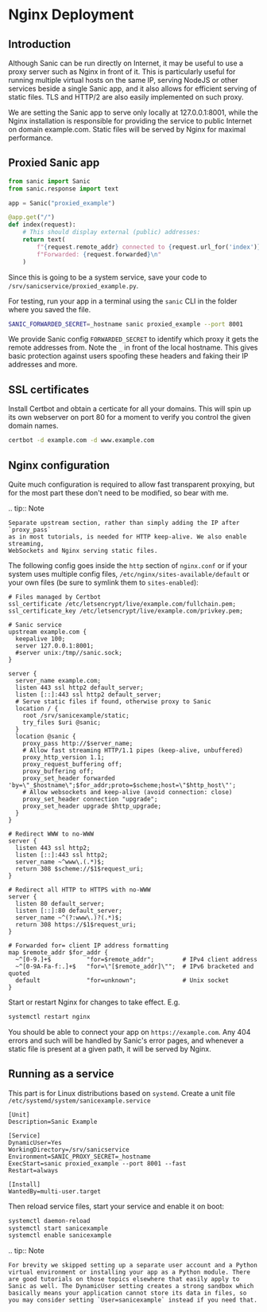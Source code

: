 # Nginx Deployment

## Introduction

Although Sanic can be run directly on Internet, it may be useful to use a proxy
server such as Nginx in front of it. This is particularly useful for running
multiple virtual hosts on the same IP, serving NodeJS or other services beside
a single Sanic app, and it also allows for efficient serving of static files.
TLS and HTTP/2 are also easily implemented on such proxy.

We are setting the Sanic app to serve only locally at 127.0.0.1:8001, while the
Nginx installation is responsible for providing the service to public Internet
on domain example.com. Static files will be served by Nginx for maximal
performance.

## Proxied Sanic app

```python
from sanic import Sanic
from sanic.response import text

app = Sanic("proxied_example")

@app.get("/")
def index(request):
    # This should display external (public) addresses:
    return text(
        f"{request.remote_addr} connected to {request.url_for('index')}\n"
        f"Forwarded: {request.forwarded}\n"
    )
```

Since this is going to be a system service, save your code to
`/srv/sanicservice/proxied_example.py`.

For testing, run your app in a terminal using the `sanic` CLI in the folder where you saved the file.

```bash
SANIC_FORWARDED_SECRET=_hostname sanic proxied_example --port 8001
```

We provide Sanic config `FORWARDED_SECRET` to identify which proxy it gets
the remote addresses from. Note the `_` in front of the local hostname.
This gives basic protection against users spoofing these headers and faking
their IP addresses and more.

## SSL certificates

Install Certbot and obtain a certicate for all your domains. This will spin up its own webserver on port 80 for a moment to verify you control the given domain names.

```bash
certbot -d example.com -d www.example.com
```

## Nginx configuration

Quite much configuration is required to allow fast transparent proxying, but
for the most part these don't need to be modified, so bear with me.

.. tip:: Note

```
Separate upstream section, rather than simply adding the IP after `proxy_pass`
as in most tutorials, is needed for HTTP keep-alive. We also enable streaming,
WebSockets and Nginx serving static files.
```

The following config goes inside the `http` section of `nginx.conf` or if your
system uses multiple config files, `/etc/nginx/sites-available/default` or
your own files (be sure to symlink them to `sites-enabled`):

```nginx
# Files managed by Certbot
ssl_certificate /etc/letsencrypt/live/example.com/fullchain.pem;
ssl_certificate_key /etc/letsencrypt/live/example.com/privkey.pem;

# Sanic service
upstream example.com {
  keepalive 100;
  server 127.0.0.1:8001;
  #server unix:/tmp//sanic.sock;
}

server {
  server_name example.com;
  listen 443 ssl http2 default_server;
  listen [::]:443 ssl http2 default_server;
  # Serve static files if found, otherwise proxy to Sanic
  location / {
    root /srv/sanicexample/static;
    try_files $uri @sanic;
  }
  location @sanic {
    proxy_pass http://$server_name;
    # Allow fast streaming HTTP/1.1 pipes (keep-alive, unbuffered)
    proxy_http_version 1.1;
    proxy_request_buffering off;
    proxy_buffering off;
    proxy_set_header forwarded 'by=\"_$hostname\";$for_addr;proto=$scheme;host=\"$http_host\"';
    # Allow websockets and keep-alive (avoid connection: close)
    proxy_set_header connection "upgrade";
    proxy_set_header upgrade $http_upgrade;
  }
}

# Redirect WWW to no-WWW
server {
  listen 443 ssl http2;
  listen [::]:443 ssl http2;
  server_name ~^www\.(.*)$;
  return 308 $scheme://$1$request_uri;
}

# Redirect all HTTP to HTTPS with no-WWW
server {
  listen 80 default_server;
  listen [::]:80 default_server;
  server_name ~^(?:www\.)?(.*)$;
  return 308 https://$1$request_uri;
}

# Forwarded for= client IP address formatting
map $remote_addr $for_addr {
  ~^[0-9.]+$          "for=$remote_addr";        # IPv4 client address
  ~^[0-9A-Fa-f:.]+$   "for=\"[$remote_addr]\"";  # IPv6 bracketed and quoted
  default             "for=unknown";             # Unix socket
}
```

Start or restart Nginx for changes to take effect. E.g.

```bash
systemctl restart nginx
```

You should be able to connect your app on `https://example.com`. Any 404
errors and such will be handled by Sanic's error pages, and whenever a static
file is present at a given path, it will be served by Nginx.

## Running as a service

This part is for Linux distributions based on `systemd`. Create a unit file
`/etc/systemd/system/sanicexample.service`

```
[Unit]
Description=Sanic Example

[Service]
DynamicUser=Yes
WorkingDirectory=/srv/sanicservice
Environment=SANIC_PROXY_SECRET=_hostname
ExecStart=sanic proxied_example --port 8001 --fast
Restart=always

[Install]
WantedBy=multi-user.target
```

Then reload service files, start your service and enable it on boot:

```bash
systemctl daemon-reload
systemctl start sanicexample
systemctl enable sanicexample
```

.. tip:: Note

```
For brevity we skipped setting up a separate user account and a Python virtual environment or installing your app as a Python module. There are good tutorials on those topics elsewhere that easily apply to Sanic as well. The DynamicUser setting creates a strong sandbox which basically means your application cannot store its data in files, so you may consider setting `User=sanicexample` instead if you need that.
```
